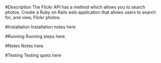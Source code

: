 #Description
The Flickr API has a method which allows you to search photos. Create a
Ruby on Rails web application that allows users to search for, and view,
Flickr photos.

#Installation
Installation notes here

#Running
Running steps here

#Notes
Notes here

#Testing
Testing spets here


